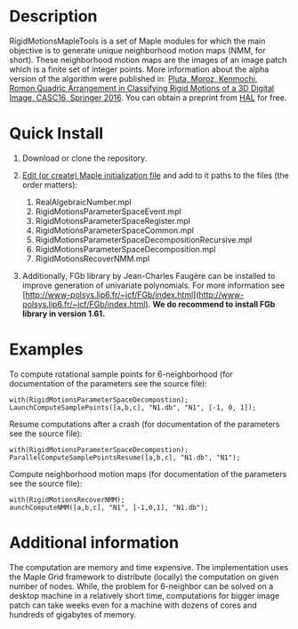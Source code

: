 Description
===========
RigidMotionsMapleTools is a set of Maple modules for which the main objective is to generate unique
neighborhood motion maps (NMM, for short). These neighborhood motion maps are the images of an image
patch which is a finite set of integer points. More information about the alpha version of the
algorithm were published in: [Pluta, Moroz, Kenmochi, Romon,Quadric Arrangement in Classifying Rigid
Motions of a 3D Digital Image, CASC16, Springer
2016](http://link.springer.com/chapter/10.1007%2F978-3-319-45641-6_27). You can obtain a preprint
from [HAL](https://hal.archives-ouvertes.fr/hal-01334257/document) for free.

Quick Install
=============

1. Download or clone the repository.
2. [Edit (or create) Maple initialization
   file](https://www.maplesoft.com/support/help/Maple/view.aspx?path=worksheet/reference/initialization)
   and add to it paths to the files (the order matters): 
   
   1. RealAlgebraicNumber.mpl
   2. RigidMotionsParameterSpaceEvent.mpl
   3. RigidMotionsParameterSpaceRegister.mpl
   4. RigidMotionsParameterSpaceCommon.mpl
   5. RigidMotionsParameterSpaceDecompositionRecursive.mpl
   6. RigidMotionsParameterSpaceDecomposition.mpl
   7. RigidMotionsRecoverNMM.mpl
3. Additionally, FGb library by Jean-Charles Faugère can be installed to improve generation of
   univariate polynomials. For more information see
   [http://www-polsys.lip6.fr/~jcf/FGb/index.html](http://www-polsys.lip6.fr/~jcf/FGb/index.html).
   **We do recommend to install FGb library in version 1.61.**


Examples
================

To compute rotational sample points for 6-neighborhood (for documentation of the parameters see the
source file):
 
```
with(RigidMotionsParameterSpaceDecompostion);
LaunchComputeSamplePoints([a,b,c], "N1.db", "N1", [-1, 0, 1]);
```

Resume computations after a crash (for documentation of the parameters see the
source file):

```
with(RigidMotionsParameterSpaceDecompostion);
ParallelComputeSamplePointsResume([a,b,c], "N1.db", "N1");
```

Compute neighborhood motion maps (for documentation of the parameters see the
source file):

```
with(RigidMotionsRecoverNMM);
aunchComputeNMM([a,b,c], "N1", [-1,0,1], "N1.db");
```

Additional information
================

The computation are memory and time expensive. The implementation uses the Maple Grid framework to
distribute (locally) the computation on given number of nodes. While, the problem for 6-neighbor 
can be solved on a desktop machine in a relatively short time, computations for bigger image patch
can take weeks even for a machine with dozens of cores and hundreds of gigabytes of memory.

